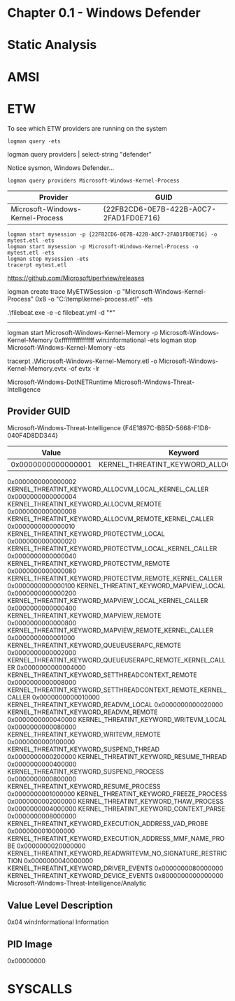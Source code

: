 # Chapter 0.1 - Windows Defender

# Static Analysis

# AMSI


# ETW

To see which ETW providers are running on the system
```code
logman query -ets
```

logman  query providers | select-string "defender"

Notice sysmon, Windows Defender...

```code
logman query providers Microsoft-Windows-Kernel-Process
```
|Provider|                                 GUID|
|----------------------------------|---------------------------------------------|
|Microsoft-Windows-Kernel-Process|         {22FB2CD6-0E7B-422B-A0C7-2FAD1FD0E716}|

```code
logman start mysession -p {22FB2CD6-0E7B-422B-A0C7-2FAD1FD0E716} -o mytest.etl -ets
logman start mysession -p Microsoft-Windows-Kernel-Process -o mytest.etl -ets
logman stop mysession -ets
tracerpt mytest.etl
```


https://github.com/Microsoft/perfview/releases


logman create trace MyETWSession -p "Microsoft-Windows-Kernel-Process" 0x8 -o "C:\temp\kernel-process.etl" -ets

.\filebeat.exe -e -c filebeat.yml -d "*"



-----

logman start Microsoft-Windows-Kernel-Memory -p Microsoft-Windows-Kernel-Memory 0xffffffffffffffff win:informational -ets
logman stop Microsoft-Windows-Kernel-Memory -ets 

tracerpt .\Microsoft-Windows-Kernel-Memory.etl -o Microsoft-Windows-Kernel-Memory.evtx -of evtx -lr

Microsoft-Windows-DotNETRuntime
Microsoft-Windows-Threat-Intelligence

Provider                                 GUID
-------------------------------------------------------------------------------
Microsoft-Windows-Threat-Intelligence    {F4E1897C-BB5D-5668-F1D8-040F4D8DD344}

|Value|Keyword |Description|
|-|-|-|
|0x0000000000000001 | KERNEL_THREATINT_KEYWORD_ALLOCVM_LOCAL|
0x0000000000000002  KERNEL_THREATINT_KEYWORD_ALLOCVM_LOCAL_KERNEL_CALLER
0x0000000000000004  KERNEL_THREATINT_KEYWORD_ALLOCVM_REMOTE
0x0000000000000008  KERNEL_THREATINT_KEYWORD_ALLOCVM_REMOTE_KERNEL_CALLER
0x0000000000000010  KERNEL_THREATINT_KEYWORD_PROTECTVM_LOCAL
0x0000000000000020  KERNEL_THREATINT_KEYWORD_PROTECTVM_LOCAL_KERNEL_CALLER
0x0000000000000040  KERNEL_THREATINT_KEYWORD_PROTECTVM_REMOTE
0x0000000000000080  KERNEL_THREATINT_KEYWORD_PROTECTVM_REMOTE_KERNEL_CALLER
0x0000000000000100  KERNEL_THREATINT_KEYWORD_MAPVIEW_LOCAL
0x0000000000000200  KERNEL_THREATINT_KEYWORD_MAPVIEW_LOCAL_KERNEL_CALLER
0x0000000000000400  KERNEL_THREATINT_KEYWORD_MAPVIEW_REMOTE
0x0000000000000800  KERNEL_THREATINT_KEYWORD_MAPVIEW_REMOTE_KERNEL_CALLER
0x0000000000001000  KERNEL_THREATINT_KEYWORD_QUEUEUSERAPC_REMOTE
0x0000000000002000  KERNEL_THREATINT_KEYWORD_QUEUEUSERAPC_REMOTE_KERNEL_CALLER
0x0000000000004000  KERNEL_THREATINT_KEYWORD_SETTHREADCONTEXT_REMOTE
0x0000000000008000  KERNEL_THREATINT_KEYWORD_SETTHREADCONTEXT_REMOTE_KERNEL_CALLER
0x0000000000010000  KERNEL_THREATINT_KEYWORD_READVM_LOCAL
0x0000000000020000  KERNEL_THREATINT_KEYWORD_READVM_REMOTE
0x0000000000040000  KERNEL_THREATINT_KEYWORD_WRITEVM_LOCAL
0x0000000000080000  KERNEL_THREATINT_KEYWORD_WRITEVM_REMOTE
0x0000000000100000  KERNEL_THREATINT_KEYWORD_SUSPEND_THREAD
0x0000000000200000  KERNEL_THREATINT_KEYWORD_RESUME_THREAD
0x0000000000400000  KERNEL_THREATINT_KEYWORD_SUSPEND_PROCESS
0x0000000000800000  KERNEL_THREATINT_KEYWORD_RESUME_PROCESS
0x0000000001000000  KERNEL_THREATINT_KEYWORD_FREEZE_PROCESS
0x0000000002000000  KERNEL_THREATINT_KEYWORD_THAW_PROCESS
0x0000000004000000  KERNEL_THREATINT_KEYWORD_CONTEXT_PARSE
0x0000000008000000  KERNEL_THREATINT_KEYWORD_EXECUTION_ADDRESS_VAD_PROBE
0x0000000010000000  KERNEL_THREATINT_KEYWORD_EXECUTION_ADDRESS_MMF_NAME_PROBE
0x0000000020000000  KERNEL_THREATINT_KEYWORD_READWRITEVM_NO_SIGNATURE_RESTRICTION
0x0000000040000000  KERNEL_THREATINT_KEYWORD_DRIVER_EVENTS
0x0000000080000000  KERNEL_THREATINT_KEYWORD_DEVICE_EVENTS
0x8000000000000000  Microsoft-Windows-Threat-Intelligence/Analytic

Value               Level                Description
-------------------------------------------------------------------------------
0x04                win:Informational    Information

PID                 Image
-------------------------------------------------------------------------------
0x00000000

# SYSCALLS

